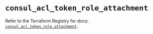 # `consul_acl_token_role_attachment`

Refer to the Terraform Registry for docs: [`consul_acl_token_role_attachment`](https://registry.terraform.io/providers/hashicorp/consul/2.22.0/docs/resources/acl_token_role_attachment).
